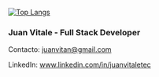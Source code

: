 [![Top Langs](https://github-readme-stats.vercel.app/api/top-langs/?username=JVita-Code&langs_count=5)](https://github.com/anuraghazra/github-readme-stats)



### Juan Vitale - Full Stack Developer

Contacto: juanvitan@gmail.com

LinkedIn: www.linkedin.com/in/juanvitaletec
